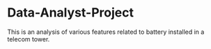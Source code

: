 # Data-Analyst-Project

This is an analysis of various features related to battery installed in a telecom tower.
